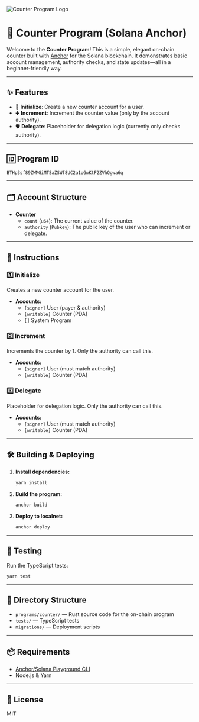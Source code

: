 ![Counter Program Logo](https://camo.githubusercontent.com/590ccfb4e70a27673047ee879ed409981c05b2da403e60b4aaa7961ccdb46001/68747470733a2f2f7062732e7477696d672e636f6d2f6d656469612f46565556614f3958454141756c764b3f666f726d61743d706e67266e616d653d736d616c6c)

# 🧮 Counter Program (Solana Anchor)

Welcome to the **Counter Program**! This is a simple, elegant on-chain counter built with [Anchor](https://project-serum.github.io/anchor/) for the Solana blockchain. It demonstrates basic account management, authority checks, and state updates—all in a beginner-friendly way.

---

## ✨ Features
- 🚀 **Initialize**: Create a new counter account for a user.
- ➕ **Increment**: Increment the counter value (only by the account authority).
- 🛡️ **Delegate**: Placeholder for delegation logic (currently only checks authority).

---

## 🆔 Program ID
```txt
BTHp3sf89ZWMGiMTSaZSWf8UC2a1oGwKtF2ZVhQgwa6q
```

---

## 🗂️ Account Structure
- **Counter**
  - `count` (`u64`): The current value of the counter.
  - `authority` (`Pubkey`): The public key of the user who can increment or delegate.

---

## 📝 Instructions

### 1️⃣ Initialize
Creates a new counter account for the user.
- **Accounts:**
  - `[signer]` User (payer & authority)
  - `[writable]` Counter (PDA)
  - `[]` System Program

### 2️⃣ Increment
Increments the counter by 1. Only the authority can call this.
- **Accounts:**
  - `[signer]` User (must match authority)
  - `[writable]` Counter (PDA)

### 3️⃣ Delegate
Placeholder for delegation logic. Only the authority can call this.
- **Accounts:**
  - `[signer]` User (must match authority)
  - `[writable]` Counter (PDA)

---

## 🛠️ Building & Deploying
1. **Install dependencies:**
   ```bash
   yarn install
   ```
2. **Build the program:**
   ```bash
   anchor build
   ```
3. **Deploy to localnet:**
   ```bash
   anchor deploy
   ```

---

## 🧪 Testing
Run the TypeScript tests:
```bash
yarn test
```

---

## 📁 Directory Structure
- `programs/counter/` — Rust source code for the on-chain program
- `tests/` — TypeScript tests
- `migrations/` — Deployment scripts

---

## 📦 Requirements
- [Anchor/Solana Playground CLI](https://beta.solpg.io/)
- Node.js & Yarn

---

## 📄 License
MIT 